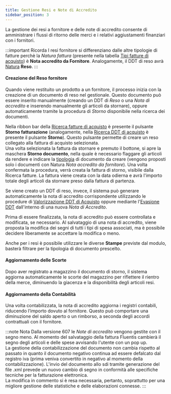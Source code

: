 ```yaml
---
title: Gestione Resi e Note di Accredito
sidebar_position: 3
--- 
```


La gestione dei resi a fornitore e delle note di accredito consente di amministrare i flussi di ritorno delle merci e i relativi aggiustamenti finanziari con i fornitori.   

:::important Ricorda
I resi fornitore si differenziano dalle altre tipologie di fatture perchè la *Natura fattura* (presente nella tabella [Tipi fatture di acquisto](/docs/configurations/tables/purchase/purchase-invoices-type)) è **Nota accredito da Fornitore**. Analogamente, il DDT di reso avrà [Natura](/docs/configurations/tables/purchase/purchase-delivery-notes-type) **Reso**. 
::: 

#### Creazione del Reso fornitore

Quando viene restituito un prodotto a un fornitore, il processo inizia con la creazione di un documento di reso nel gestionale. Questo documento può essere inserito manualmente (creando un DDT di *Reso* o una *Nota di accredito* e inserendo manualmente gli articoli da stornare), oppure automaticamente tramite la procedura di *Storno* disponibile nella ricerca dei documenti. 

Nella ribbon bar della [Ricerca fatture di acquisto](/docs/purchase/purchase-invoices/search-purchase-invoices) è presente il pulsante **Storno fatturazione** (analogamente, nella [Ricerca DDT di acquisto](/docs/purchase/purchase-delivery-note/search-delivery-note) è presente il pulsante **Storno**). Questo pulsante permette di creare un reso collegato alla fattura di acquisto selezionata.    
Una volta selezionata la fattura da stornare e premuto il bottone, si apre la maschera **Storno documento**, nella quale è necessario flaggare gli articoli da rendere e indicare la [tipologia](/docs/configurations/tables/purchase/purchase-invoices-type) di documento da creare (vengono proposti solo i documenti con Natura *Nota accredito da fornitore*). Una volta confermata la procedura, verrà creata la fattura di storno, visibile dalla Ricerca fatture. La fattura viene creata con la data odierna e avrà l'importo totale degli articoli da stornare preso dalla fattura di partenza.   

Se viene creato un DDT di reso, invece, il sistema può generare automaticamente la nota di accredito corrispondente utilizzando le procedure di [Valorizzazione DDT di Acquisto](/docs/purchase/purchase-invoices/procedures/purchase-delivery-note-valorization) oppure mediante l'[Evasione DDT](/docs/purchase/purchase-invoices/insert-purchase-invoice/header-procedures/execution-from-purchase-delivery-note) dall'interno di una nuova *Nota di Accredito*.

Prima di essere finalizzata, la nota di accredito può essere controllata e modificata, se necessario. Al salvataggio di una nota di accredito, viene proposta la modifica dei segni di tutti i tipi di spesa associati, ma è possibile decidere liberamente se accettare la modifica o meno.    

Anche per i resi è possibile utilizzare le diverse **Stampe** previste dal modulo, basterà filtrare per la tipologia di documento prescelto. 

#### Aggiornamento delle Scorte

Dopo aver registrato a magazzino il documento di storno, il sistema aggiorna automaticamente le scorte del magazzino per riflettere il rientro della merce, diminuendo la giacenza e la disponibilità degli articoli resi.   

#### Aggiornamento della Contabilità

Una volta contabilizzata, la nota di accredito aggiorna i registri contabili, riducendo l’importo dovuto al fornitore. Questo può comportare una diminuzione del saldo aperto o un rimborso, a seconda degli accordi contrattuali con il fornitore.   

:::note Nota
Dalla versione 607 le *Note di accredito* vengono gestite con il segno meno. Al momento del salvataggio della fattura Fluentis cambierà il segno degli articoli e delle spese avvisando l'utente con un pop up.    
La gestione della contabilizzazione del documento non cambia rispetto al passato in quanto il documento negativo continua ad essere defalcato dal registro iva (prima veniva convertito in negativo al momento della contabilizzazione). L'invio del documento allo sdi tramite generazione del file .xml prevede un nuovo cambio di segno in conformità alle specifiche tecniche per la fatturazione elettronica.   
La modifica in commento si è resa necessaria, pertanto, soprattutto per una migliore gestione delle statistiche e delle elaborazioni connesse.
:::
